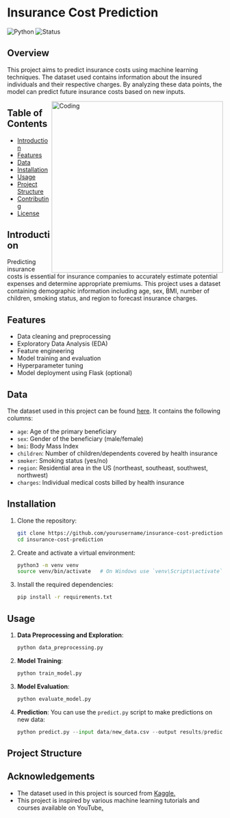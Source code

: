 

# Insurance Cost Prediction

![Python](https://img.shields.io/badge/Python-3.8%2B-blue)
![Status](https://img.shields.io/badge/Status-Active-brightgreen)

## Overview
This project aims to predict insurance costs using machine learning techniques. The dataset used contains information about the insured individuals and their respective charges. By analyzing these data points, the model can predict future insurance costs based on new inputs.

<img align="right" alt="Coding" width="400" src="https://media.istockphoto.com/vectors/health-insurance-icon-logo-vector-graphic-design-hands-and-red-cross-vector-id1029378270?k=6&m=1029378270&s=170667a&w=0&h=ZtXSIngZaI92T8bqka1adP3GJWhdMbfbCGtk0buGyzQ=">


## Table of Contents
- [Introduction](#introduction)
- [Features](#features)
- [Data](#data)
- [Installation](#installation)
- [Usage](#usage)
- [Project Structure](#project-structure)
- [Contributing](#contributing)
- [License](#license)

## Introduction
Predicting insurance costs is essential for insurance companies to accurately estimate potential expenses and determine appropriate premiums. This project uses a dataset containing demographic information including age, sex, BMI, number of children, smoking status, and region to forecast insurance charges.

## Features
- Data cleaning and preprocessing
- Exploratory Data Analysis (EDA)
- Feature engineering
- Model training and evaluation
- Hyperparameter tuning
- Model deployment using Flask (optional)

## Data
The dataset used in this project can be found [here](https://www.kaggle.com/mirichoi0218/insurance). It contains the following columns:
- `age`: Age of the primary beneficiary
- `sex`: Gender of the beneficiary (male/female)
- `bmi`: Body Mass Index
- `children`: Number of children/dependents covered by health insurance
- `smoker`: Smoking status (yes/no)
- `region`: Residential area in the US (northeast, southeast, southwest, northwest)
- `charges`: Individual medical costs billed by health insurance

## Installation
1. Clone the repository:
    ```bash
    git clone https://github.com/yourusername/insurance-cost-prediction.git
    cd insurance-cost-prediction
    ```

2. Create and activate a virtual environment:
    ```bash
    python3 -m venv venv
    source venv/bin/activate   # On Windows use `venv\Scripts\activate`
    ```

3. Install the required dependencies:
    ```bash
    pip install -r requirements.txt
    ```

## Usage
1. **Data Preprocessing and Exploration**:
    ```python
    python data_preprocessing.py
    ```

2. **Model Training**:
    ```python
    python train_model.py
    ```

3. **Model Evaluation**:
    ```python
    python evaluate_model.py
    ```

4. **Prediction**:
    You can use the `predict.py` script to make predictions on new data:
    ```python
    python predict.py --input data/new_data.csv --output results/predictions.csv
    ```

## Project Structure



## Acknowledgements

 - The dataset used in this project is sourced from [Kaggle.](https://www.kaggle.com/datasets/willianoliveiragibin/healthcare-insurance)
 - This project is inspired by various machine learning tutorials and courses available on YouTube[.]()

